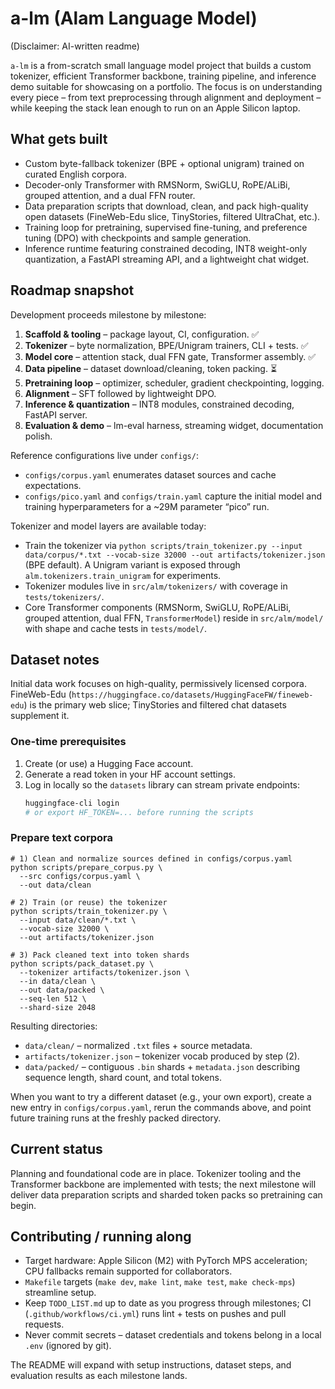 # a-lm (Alam Language Model)

(Disclaimer: AI-written readme)

`a-lm` is a from-scratch small language model project that builds a custom tokenizer, efficient Transformer backbone, training pipeline, and inference demo suitable for showcasing on a portfolio. The focus is on understanding every piece – from text preprocessing through alignment and deployment – while keeping the stack lean enough to run on an Apple Silicon laptop.

## What gets built
- Custom byte-fallback tokenizer (BPE + optional unigram) trained on curated English corpora.
- Decoder-only Transformer with RMSNorm, SwiGLU, RoPE/ALiBi, grouped attention, and a dual FFN router.
- Data preparation scripts that download, clean, and pack high-quality open datasets (FineWeb-Edu slice, TinyStories, filtered UltraChat, etc.).
- Training loop for pretraining, supervised fine-tuning, and preference tuning (DPO) with checkpoints and sample generation.
- Inference runtime featuring constrained decoding, INT8 weight-only quantization, a FastAPI streaming API, and a lightweight chat widget.

## Roadmap snapshot
Development proceeds milestone by milestone:
1. **Scaffold & tooling** – package layout, CI, configuration. ✅
2. **Tokenizer** – byte normalization, BPE/Unigram trainers, CLI + tests. ✅
3. **Model core** – attention stack, dual FFN gate, Transformer assembly. ✅
4. **Data pipeline** – dataset download/cleaning, token packing. ⏳
5. **Pretraining loop** – optimizer, scheduler, gradient checkpointing, logging.
6. **Alignment** – SFT followed by lightweight DPO.
7. **Inference & quantization** – INT8 modules, constrained decoding, FastAPI server.
8. **Evaluation & demo** – lm-eval harness, streaming widget, documentation polish.

Reference configurations live under `configs/`:
- `configs/corpus.yaml` enumerates dataset sources and cache expectations.
- `configs/pico.yaml` and `configs/train.yaml` capture the initial model and training hyperparameters for a ~29M parameter “pico” run.

Tokenizer and model layers are available today:
- Train the tokenizer via `python scripts/train_tokenizer.py --input data/corpus/*.txt --vocab-size 32000 --out artifacts/tokenizer.json` (BPE default). A Unigram variant is exposed through `alm.tokenizers.train_unigram` for experiments.
- Tokenizer modules live in `src/alm/tokenizers/` with coverage in `tests/tokenizers/`.
- Core Transformer components (RMSNorm, SwiGLU, RoPE/ALiBi, grouped attention, dual FFN, `TransformerModel`) reside in `src/alm/model/` with shape and cache tests in `tests/model/`.

## Dataset notes
Initial data work focuses on high-quality, permissively licensed corpora. FineWeb-Edu (`https://huggingface.co/datasets/HuggingFaceFW/fineweb-edu`) is the primary web slice; TinyStories and filtered chat datasets supplement it.

### One-time prerequisites
1. Create (or use) a Hugging Face account.
2. Generate a read token in your HF account settings.
3. Log in locally so the `datasets` library can stream private endpoints:
   ```bash
   huggingface-cli login
   # or export HF_TOKEN=... before running the scripts
   ```

### Prepare text corpora
```
# 1) Clean and normalize sources defined in configs/corpus.yaml
python scripts/prepare_corpus.py \
  --src configs/corpus.yaml \
  --out data/clean

# 2) Train (or reuse) the tokenizer
python scripts/train_tokenizer.py \
  --input data/clean/*.txt \
  --vocab-size 32000 \
  --out artifacts/tokenizer.json

# 3) Pack cleaned text into token shards
python scripts/pack_dataset.py \
  --tokenizer artifacts/tokenizer.json \
  --in data/clean \
  --out data/packed \
  --seq-len 512 \
  --shard-size 2048
```

Resulting directories:
- `data/clean/` – normalized `.txt` files + source metadata.
- `artifacts/tokenizer.json` – tokenizer vocab produced by step (2).
- `data/packed/` – contiguous `.bin` shards + `metadata.json` describing sequence length, shard count, and total tokens.

When you want to try a different dataset (e.g., your own export), create a new entry in `configs/corpus.yaml`, rerun the commands above, and point future training runs at the freshly packed directory.

## Current status
Planning and foundational code are in place. Tokenizer tooling and the Transformer backbone are implemented with tests; the next milestone will deliver data preparation scripts and sharded token packs so pretraining can begin.

## Contributing / running along
- Target hardware: Apple Silicon (M2) with PyTorch MPS acceleration; CPU fallbacks remain supported for collaborators.
- `Makefile` targets (`make dev`, `make lint`, `make test`, `make check-mps`) streamline setup.
- Keep `TODO_LIST.md` up to date as you progress through milestones; CI (`.github/workflows/ci.yml`) runs lint + tests on pushes and pull requests.
- Never commit secrets – dataset credentials and tokens belong in a local `.env` (ignored by git).

The README will expand with setup instructions, dataset steps, and evaluation results as each milestone lands.

